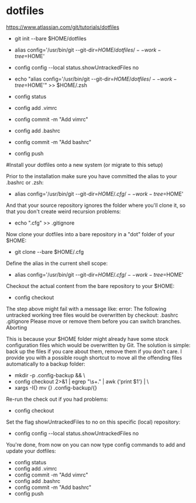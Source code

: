# dotfiles

https://www.atlassian.com/git/tutorials/dotfiles

- git init --bare $HOME/dotfiles
- alias config='/usr/bin/git --git-dir=$HOME/dotfiles/ --work-tree=$HOME'
- config config --local status.showUntrackedFiles no
- echo "alias config='/usr/bin/git --git-dir=$HOME/dotfiles/ --work-tree=$HOME'" >> $HOME/.zsh

- config status
- config add .vimrc
- config commit -m "Add vimrc"
- config add .bashrc
- config commit -m "Add bashrc"
- config push

#Install your dotfiles onto a new system (or migrate to this setup)

Prior to the installation make sure you have committed the alias to your .bashrc or .zsh: 
- alias config='/usr/bin/git --git-dir=$HOME/.cfg/ --work-tree=$HOME'

And that your source repository ignores the folder where you'll clone it, so that you don't create weird recursion problems:
- echo ".cfg" >> .gitignore

Now clone your dotfiles into a bare repository in a "dot" folder of your $HOME:
- git clone --bare <git-repo-url> $HOME/.cfg


Define the alias in the current shell scope:
- alias config='/usr/bin/git --git-dir=$HOME/.cfg/ --work-tree=$HOME'
  

Checkout the actual content from the bare repository to your $HOME:
- config checkout
  
The step above might fail with a message like:
error: The following untracked working tree files would be overwritten by checkout:
    .bashrc
    .gitignore
Please move or remove them before you can switch branches.
Aborting

This is because your $HOME folder might already have some stock configuration files which would be overwritten by Git. The solution is simple: back up the files if you care about them, remove them if you don't care. I provide you with a possible rough shortcut to move all the offending files automatically to a backup folder:
  
- mkdir -p .config-backup && \
- config checkout 2>&1 | egrep "\s+\." | awk {'print $1'} | \
- xargs -I{} mv {} .config-backup/{}
  
Re-run the check out if you had problems:
  
- config checkout

Set the flag showUntrackedFiles to no on this specific (local) repository:
- config config --local status.showUntrackedFiles no
  
You're done, from now on you can now type config commands to add and update your dotfiles:

- config status
- config add .vimrc
- config commit -m "Add vimrc"
- config add .bashrc
- config commit -m "Add bashrc"
- config push
  



